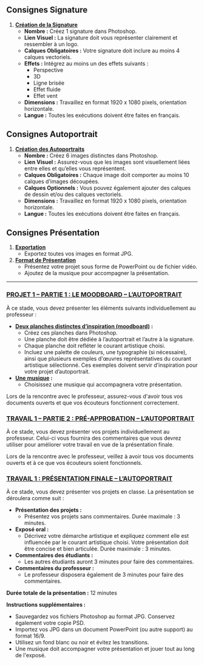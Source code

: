## Consignes Signature

1. **[Création de la Signature](#creation-de-la-signature)**
    - **Nombre :** Créez 1 signature dans Photoshop.
    - **Lien Visuel :** La signature doit vous représenter clairement et ressembler à un logo.
    - **Calques Obligatoires :** Votre signature doit inclure au moins 4 calques vectoriels.
    - **Effets :** Intégrez au moins un des effets suivants :
        - Perspective
        - 3D
        - Ligne brisée
        - Effet fluide
        - Effet vent
    - **Dimensions :** Travaillez en format 1920 x 1080 pixels, orientation horizontale.
    - **Langue :** Toutes les exécutions doivent être faites en français.

## Consignes Autoportrait

1. **[Création des Autoportraits](#creation-des-autoportraits)**
    - **Nombre :** Créez 6 images distinctes dans Photoshop.
    - **Lien Visuel :** Assurez-vous que les images sont visuellement liées entre elles et qu’elles vous représentent.
    - **Calques Obligatoires :** Chaque image doit comporter au moins 10 calques d’images découpées.
    - **Calques Optionnels :** Vous pouvez également ajouter des calques de dessin et/ou des calques vectoriels.
    - **Dimensions :** Travaillez en format 1920 x 1080 pixels, orientation horizontale.
    - **Langue :** Toutes les exécutions doivent être faites en français.

## Consignes Présentation

1. **[Exportation](#exportation)**
    - Exportez toutes vos images en format JPG.
2. **[Format de Présentation](#format-de-presentation)**
    - Présentez votre projet sous forme de PowerPoint ou de fichier vidéo.
    - Ajoutez de la musique pour accompagner la présentation.

---

### [PROJET 1 – PARTIE 1 : LE MOODBOARD – L’AUTOPORTRAIT](#projet-1-partie-1--le-moodboard--lautoportrait)

À ce stade, vous devez présenter les éléments suivants individuellement au professeur :

- **[Deux planches distinctes d’inspiration (moodboard)](#deux-planches-distinctes-dinspiration-moodboard) :**
  - Créez ces planches dans Photoshop.
  - Une planche doit être dédiée à l’autoportrait et l’autre à la signature.
  - Chaque planche doit refléter le courant artistique choisi.
  - Incluez une palette de couleurs, une typographie (si nécessaire), ainsi que plusieurs exemples d'œuvres représentatives du courant artistique sélectionné. Ces exemples doivent servir d’inspiration pour votre projet d’autoportrait.
- **[Une musique](#une-musique) :**
  - Choisissez une musique qui accompagnera votre présentation.

Lors de la rencontre avec le professeur, assurez-vous d'avoir tous vos documents ouverts et que vos écouteurs fonctionnent correctement.

### [TRAVAIL 1 – PARTIE 2 : PRÉ-APPROBATION – L’AUTOPORTRAIT](#travail-1-partie-2--pre-approbation--lautoportrait)

À ce stade, vous devez présenter vos projets individuellement au professeur. Celui-ci vous fournira des commentaires que vous devrez utiliser pour améliorer votre travail en vue de la présentation finale.

Lors de la rencontre avec le professeur, veillez à avoir tous vos documents ouverts et à ce que vos écouteurs soient fonctionnels.

### [TRAVAIL 1 : PRÉSENTATION FINALE – L’AUTOPORTRAIT](#travail-1--presentation-finale--lautoportrait)

À ce stade, vous devez présenter vos projets en classe. La présentation se déroulera comme suit :

- **Présentation des projets :**
  - Présentez vos projets sans commentaires. Durée maximale : 3 minutes.
- **Exposé oral :**
  - Décrivez votre démarche artistique et expliquez comment elle est influencée par le courant artistique choisi. Votre présentation doit être concise et bien articulée. Durée maximale : 3 minutes.
- **Commentaires des étudiants :**
  - Les autres étudiants auront 3 minutes pour faire des commentaires.
- **Commentaires du professeur :**
  - Le professeur disposera également de 3 minutes pour faire des commentaires.

**Durée totale de la présentation :** 12 minutes

**Instructions supplémentaires :**

- Sauvegardez vos fichiers Photoshop au format JPG. Conservez également votre copie PSD.
- Importez vos JPG dans un document PowerPoint (ou autre support) au format 16/9.
- Utilisez un fond blanc ou noir et évitez les transitions.
- Une musique doit accompagner votre présentation et jouer tout au long de l'exposé.
